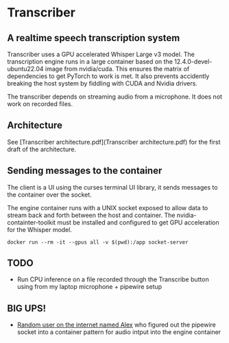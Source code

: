 # Transcriber

## A realtime speech transcription system

Transcriber uses a GPU accelerated Whisper Large v3 model. The transcription engine runs in a large container based on the 12.4.0-devel-ubuntu22.04 image from nvidia/cuda. This ensures the matrix of dependencies to get PyTorch to work is met. It also prevents accidently breaking the host system by fiddling with CUDA and Nvidia drivers.

The transcriber depends on streaming audio from a microphone. It does not work on recorded files.

## Architecture

See [Transcriber architecture.pdf](Transcriber architecture.pdf) for the first draft of the architecture.

## Sending messages to the container

The client is a UI using the curses terminal UI library, it sends messages to the container over the socket.

The engine container runs with a UNIX socket exposed to allow data to stream back and forth between the host and container. The nvidia-containter-toolkit must be installed and configured to get GPU acceleration for the Whisper model.

`docker run --rm -it --gpus all -v $(pwd):/app socket-server`

## TODO

* Run CPU inference on a file recorded through the Transcribe button using from my laptop microphone + pipewire setup

## BIG UPS!

* [Random user on the internet named Alex](https://stackoverflow.com/a/75775875) who figured out the pipewire socket into a container pattern for audio intput into the engine container